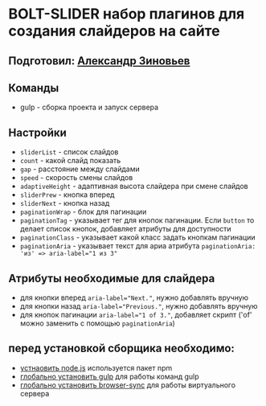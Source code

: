 BOLT-SLIDER набор плагинов для создания слайдеров на сайте
=====================

Подготовил: [Александр Зиновьев](http://uzinok.ru/)
-----------------------------------

Команды
-----------------------------------

* gulp - сборка проекта и запуск сервера

Настройки
-----------------------------------
* `sliderList` - список слайдов
* `count` - какой слайд показать
* `gap` - расстояние между слайдами
* `speed` - скорость смены слайдов
* `adaptiveHeight` - адаптивная высота слайдера при смене слайдов
* `sliderPrew` - кнопка вперед
* `sliderNext` - кнопка назад
* `paginationWrap` - блок для пагинации
* `paginationTag` - указывает тег для кнопок пагинации. Если `button` то делает список кнопок, добавляет атрибуты для доступности
* `paginationClass` - указывает какой класс задать кнопкам пагинации
* `paginationAria` - указывает текст для ариа атрибута `paginationAria: 'из' => aria-label="1 из 3"`

Атрибуты необходимые для слайдера
-----------------------------------

* для кнопки вперед `aria-label="Next."`, нужно добавлять вручную
* для кнопки назад `aria-label="Previous."`, нужно добавлять вручную
* для кнопок пагинации `aria-label="1 of 3."`, добавляет скрипт ('of' можно заменить с помощью `paginationAria`)

перед установкой сборщика необходимо:
-----------------------------------

* [устнаовить node.js](https://nodejs.org/) используется пакет npm
* [глобально установить gulp](https://gulpjs.com/) для работы команд gulp
* [глобально установить browser-sync](https://browsersync.io/) для работы виртуального сервера

